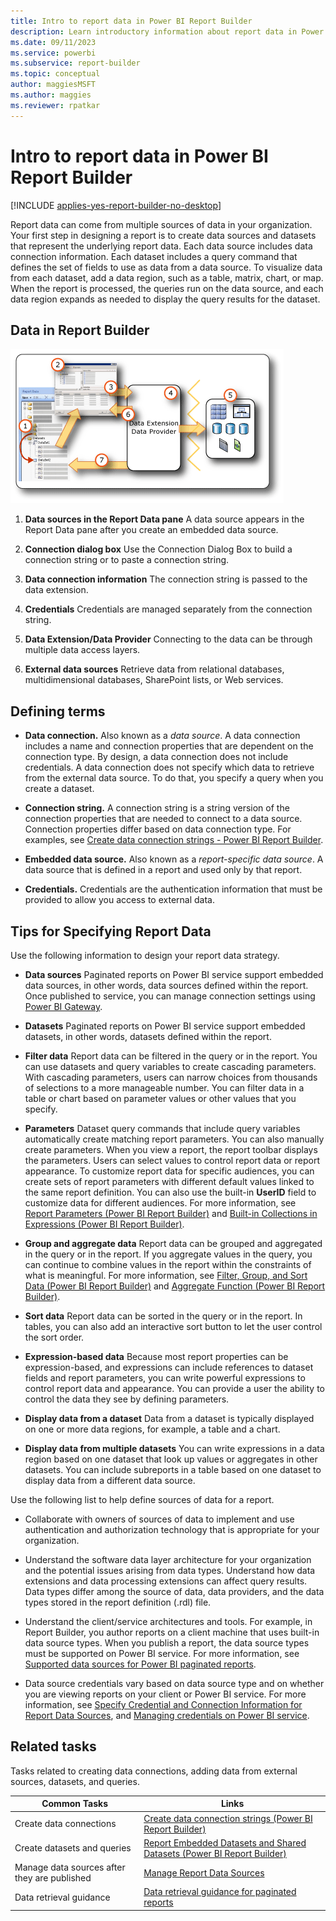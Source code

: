 ```yaml
---
title: Intro to report data in Power BI Report Builder
description: Learn introductory information about report data in Power BI Report Builder, such as how to create data sources.
ms.date: 09/11/2023
ms.service: powerbi
ms.subservice: report-builder
ms.topic: conceptual
author: maggiesMSFT
ms.author: maggies
ms.reviewer: rpatkar
---
```


# Intro to report data in Power BI Report Builder

[!INCLUDE [applies-yes-report-builder-no-desktop](../../includes/applies-yes-report-builder-no-desktop.md)]

  Report data can come from multiple sources of data in your organization. Your first step in designing a report is to create data sources and datasets that represent the underlying report data. Each data source includes data connection information. Each dataset includes a query command that defines the set of fields to use as data from a data source. To visualize data from each dataset, add a data region, such as a table, matrix, chart, or map. When the report is processed, the queries run on the data source, and each data region expands as needed to display the query results for the dataset.  

## Data in Report Builder

 ![Diagram of the dataset story in Report Builder.](../media/report-builder-data/paginated-dataset-story.gif)  
  
1. **Data sources in the Report Data pane** A data source appears in the Report Data pane after you create an embedded data source.  
  
2. **Connection dialog box** Use the Connection Dialog Box to build a connection string or to paste a connection string.  
  
3. **Data connection information** The connection string is passed to the data extension.  
  
4. **Credentials** Credentials are managed separately from the connection string.  
  
5. **Data Extension/Data Provider** Connecting to the data can be through multiple data access layers.  
  
6. **External data sources** Retrieve data from relational databases, multidimensional databases, SharePoint lists, or Web services.  


##  <a name="BkMk_ReportDataTerms"></a> Defining terms  
  
- **Data connection.** Also known as a *data source*. A data connection includes a name and connection properties that are dependent on the connection type. By design, a data connection does not include credentials. A data connection does not specify which data to retrieve from the external data source. To do that, you specify a query when you create a dataset.  
  
- **Connection string.** A connection string is a string version of the connection properties that are needed to connect to a data source. Connection properties differ based on data connection type. For examples, see [Create data connection strings - Power BI Report Builder](./data-connections-data-sources-connection-strings-report-builder.md).

- **Embedded data source.** Also known as a *report-specific data source*. A data source that is defined in a report and used only by that report.  
  
- **Credentials.** Credentials are the authentication information that must be provided to allow you access to external data.  
  
##  <a name="BkMk_ReportDataTips"></a> Tips for Specifying Report Data

 Use the following information to design your report data strategy.  
  
- **Data sources** Paginated reports on Power BI service support embedded data sources, in other words, data sources defined within the report. Once published to service, you can manage connection settings using [Power BI Gateway](../../connect-data/service-gateway-onprem-indepth.md).
  
- **Datasets** Paginated reports on Power BI service support embedded datasets, in other words, datasets defined within the report.
  
- **Filter data** Report data can be filtered in the query or in the report. You can use datasets and query variables to create cascading parameters. With cascading parameters, users can narrow choices from thousands of selections to a more manageable number. You can filter data in a table or chart based on parameter values or other values that you specify.  
  
- **Parameters** Dataset query commands that include query variables automatically create matching report parameters. You can also manually create parameters. When you view a report, the report toolbar displays the parameters. Users can select values to control report data or report appearance. To customize report data for specific audiences, you can create sets of report parameters with different default values linked to the same report definition. You can also use the built-in **UserID** field to customize data for different audiences. For more information, see [Report Parameters (Power BI Report Builder)](../parameters/report-builder-parameters.md) and [Built-in Collections in Expressions (Power BI Report Builder)](../expressions/built-in-collections-in-expressions-report-builder.md).
  
- **Group and aggregate data** Report data can be grouped and aggregated in the query or in the report. If you aggregate values in the query, you can continue to combine values in the report within the constraints of what is meaningful.  For more information, see [Filter, Group, and Sort Data (Power BI Report Builder)](../report-design/filter-group-sort-data-report-builder.md) and [Aggregate Function (Power BI Report Builder)](../expressions/report-builder-functions-aggregate-function.md).
  
- **Sort data** Report data can be sorted in the query or in the report. In tables, you can also add an interactive sort button to let the user control the sort order.  
  
- **Expression-based data** Because most report properties can be expression-based, and expressions can include references to dataset fields and report parameters, you can write powerful expressions to control report data and appearance. You can provide a user the ability to control the data they see by defining parameters.  
  
- **Display data from a dataset** Data from a dataset is typically displayed on one or more data regions, for example, a table and a chart.  
  
- **Display data from multiple datasets**  You can write expressions in a data region based on one dataset that look up values or aggregates in other datasets. You can include subreports in a table based on one dataset to display data from a different data source.  
  
 Use the following list to help define sources of data for a report.  
  
- Collaborate with owners of sources of data to implement and use authentication and authorization technology that is appropriate for your organization.  
  
- Understand the software data layer architecture for your organization and the potential issues arising from data types. Understand how data extensions and data processing extensions can affect query results. Data types differ among the source of data, data providers, and the data types stored in the report definition (.rdl) file.  
  
- Understand the client/service architectures and tools. For example, in Report Builder, you author reports on a client machine that uses built-in data source types. When you publish a report, the data source types must be supported on Power BI service. For more information, see [Supported data sources for Power BI paginated reports](../paginated-reports-data-sources.md).
  
- Data source credentials vary based on data source type and on whether you are viewing reports on your client or Power BI service. For more information, see [Specify Credential and Connection Information for Report Data Sources](./data-connections-data-sources-connection-strings-report-builder.md), and [Managing credentials on Power BI service](../../connect-data/service-gateway-data-sources.md).  
  
## Related tasks

 Tasks related to creating data connections, adding data from external sources, datasets, and queries.  
  
|Common Tasks|Links|  
|-|-|  
|Create data connections|[Create data connection strings (Power BI Report Builder)](./data-connections-data-sources-connection-strings-report-builder.md)|  
|Create datasets and queries|[Report Embedded Datasets and Shared Datasets (Power BI Report Builder)](./report-embedded-datasets-report-builder.md)|
|Manage data sources after they are published|[Manage Report Data Sources](../../connect-data/service-gateway-data-sources.md)|
|Data retrieval guidance|[Data retrieval guidance for paginated reports](../../guidance/report-paginated-data-retrieval.md)|